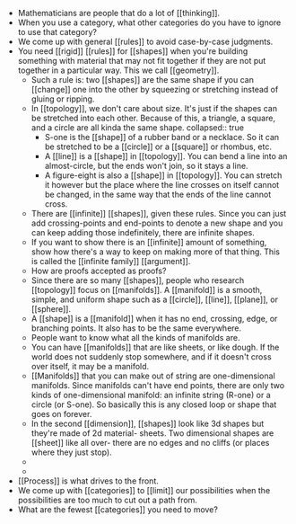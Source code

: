 - Mathematicians are people that do a lot of [[thinking]].
- When you use a category, what other categories do you have to ignore to use that category?
- We come up with general [[rules]] to avoid case-by-case judgments.
- You need [[rigid]] [[rules]] for [[shapes]] when you're building something with material that may not fit together if they are not put together in a particular way. This we call [[geometry]].
	- Such a rule is: two [[shapes]] are the same shape if you can [[change]] one into the other by squeezing or stretching instead of gluing or ripping.
	- In [[topology]], we don't care about size. It's just if the shapes can be stretched into each other. Because of this, a triangle, a square, and a circle are all kinda the same shape.
	  collapsed:: true
		- S-one is the [[shape]] of a rubber band or a necklace. So it can be stretched to be a [[circle]] or  a [[square]] or rhombus, etc.
		- A [[line]] is a [[shape]] in [[topology]]. You can bend a line into an almost-circle, but the ends won't join, so it stays a line.
		- A figure-eight is also a [[shape]] in [[topology]]. You can stretch it however but the place where the line crosses on itself cannot be changed, in the same way that the ends of the line cannot cross.
	- There are [[infinite]] [[shapes]], given these rules. Since you can just add crossing-points and end-points to denote a new shape and you can keep adding those indefinitely, there are infinite shapes.
	- If you want to show there is an [[infinite]] amount of something, show how there's a way to keep on making more of that thing. This is called the [[infinite family]] [[argument]].
	- How are proofs accepted as proofs?
	- Since there are so many [[shapes]], people who research [[topology]] focus on [[manifolds]]. A [[manifold]] is a smooth, simple, and uniform shape such as a [[circle]], [[line]], [[plane]], or [[sphere]].
	- A [[shape]] is a [[manifold]] when it has no end, crossing, edge, or branching points. It also has to be the same everywhere.
	- People want to know what all the kinds of manifolds are.
	- You can have [[manifolds]] that are like sheets, or like dough. If the world does not suddenly stop somewhere, and if it doesn't cross over itself, it may be a manifold.
	- [[Manifolds]] that you can make out of string are one-dimensional manifolds. Since manifolds can't have end points, there are only two kinds of one-dimensional manifold: an infinite string (R-one) or a circle (or S-one).  So basically this is any closed loop or shape that goes on forever.
	- In the second [[dimension]], [[shapes]] look like 3d shapes but they're made of 2d material- sheets. Two dimensional shapes are [[sheet]] like all over- there are no edges and no cliffs (or places where they just stop).
	-
	-
- [[Process]] is what drives to the front.
- We come up with [[categories]] to [[limit]] our possibilities when the possibilities are too much to cut out a path from.
- What are the fewest [[categories]] you need to move?